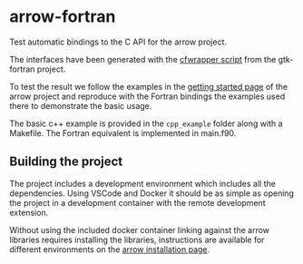 # arrow-fortran
Test automatic bindings to the C API for the arrow project. 

The interfaces have been generated with the [cfwrapper script](https://github.com/vmagnin/gtk-fortran/wiki/How-to-hack-the-cfwrapper) from the gtk-fortran project. 

To test the result we follow the examples in the [getting started page](https://arrow.apache.org/docs/cpp/tutorials/basic_arrow.html) of the arrow project and reproduce with the Fortran bindings the examples used there to demonstrate the basic usage. 

The basic c++ example is provided in the `cpp_example` folder along with a Makefile. The Fortran equivalent is implemented in main.f90. 

## Building the project 

The project includes a development environment which includes all the dependencies. Using VSCode and Docker it should be as simple as opening the project in a development container with the remote development extension.

Without using the included docker container linking against the arrow libraries requires installing the libraries, instructions are available for different environments on the [arrow installation page](https://arrow.apache.org/install/).